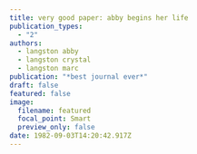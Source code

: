 ```yaml
---
title: very good paper: abby begins her life
publication_types:
  - "2"
authors:
  - langston abby 
  - langston crystal
  - langston marc
publication: "*best journal ever*"
draft: false
featured: false
image:
  filename: featured
  focal_point: Smart
  preview_only: false
date: 1982-09-03T14:20:42.917Z
---
```

